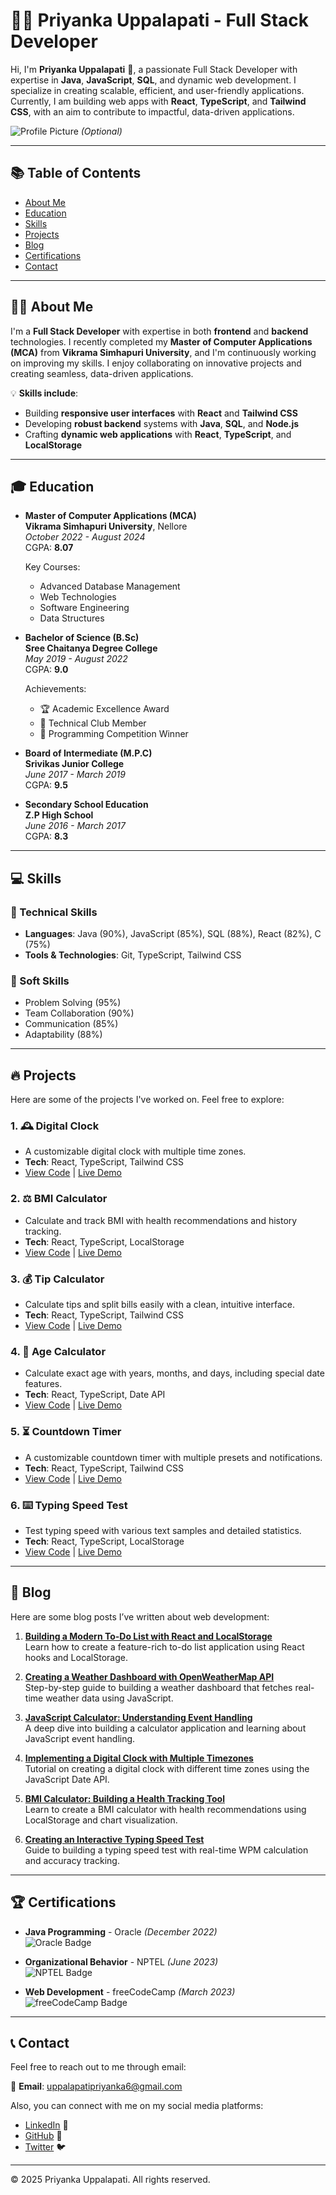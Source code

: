 # 👩‍💻 Priyanka Uppalapati - Full Stack Developer

Hi, I'm **Priyanka Uppalapati** 👋, a passionate Full Stack Developer with expertise in **Java**, **JavaScript**, **SQL**, and dynamic web development. I specialize in creating scalable, efficient, and user-friendly applications. Currently, I am building web apps with **React**, **TypeScript**, and **Tailwind CSS**, with an aim to contribute to impactful, data-driven applications.

![Profile Picture](link-to-image)  *(Optional)*

---

## 📚 Table of Contents
- [About Me](#about-me)
- [Education](#education)
- [Skills](#skills)
- [Projects](#projects)
- [Blog](#blog)
- [Certifications](#certifications)
- [Contact](#contact)

---

## 👩‍💻 About Me

I'm a **Full Stack Developer** with expertise in both **frontend** and **backend** technologies. I recently completed my **Master of Computer Applications (MCA)** from **Vikrama Simhapuri University**, and I'm continuously working on improving my skills. I enjoy collaborating on innovative projects and creating seamless, data-driven applications.

💡 **Skills include**:
- Building **responsive user interfaces** with **React** and **Tailwind CSS**
- Developing **robust backend** systems with **Java**, **SQL**, and **Node.js**
- Crafting **dynamic web applications** with **React**, **TypeScript**, and **LocalStorage**

---

## 🎓 Education

- **Master of Computer Applications (MCA)**  
  **Vikrama Simhapuri University**, Nellore  
  *October 2022 - August 2024*  
  CGPA: **8.07**

  Key Courses:
  - Advanced Database Management
  - Web Technologies
  - Software Engineering
  - Data Structures

- **Bachelor of Science (B.Sc)**  
  **Sree Chaitanya Degree College**  
  *May 2019 - August 2022*  
  CGPA: **9.0**

  Achievements:
  - 🏆 Academic Excellence Award
  - 🤖 Technical Club Member
  - 🎯 Programming Competition Winner

- **Board of Intermediate (M.P.C)**  
  **Srivikas Junior College**  
  *June 2017 - March 2019*  
  CGPA: **9.5**

- **Secondary School Education**  
  **Z.P High School**  
  *June 2016 - March 2017*  
  CGPA: **8.3**

---

## 💻 Skills

### 🚀 Technical Skills
- **Languages**: Java (90%), JavaScript (85%), SQL (88%), React (82%), C (75%)
- **Tools & Technologies**: Git, TypeScript, Tailwind CSS

### 🤝 Soft Skills
- Problem Solving (95%)
- Team Collaboration (90%)
- Communication (85%)
- Adaptability (88%)

---

## 🔥 Projects

Here are some of the projects I've worked on. Feel free to explore:

### 1. 🕰️ **Digital Clock**
- A customizable digital clock with multiple time zones.
- **Tech**: React, TypeScript, Tailwind CSS
- [View Code](#) | [Live Demo](#)

### 2. ⚖️ **BMI Calculator**
- Calculate and track BMI with health recommendations and history tracking.
- **Tech**: React, TypeScript, LocalStorage
- [View Code](#) | [Live Demo](#)

### 3. 💰 **Tip Calculator**
- Calculate tips and split bills easily with a clean, intuitive interface.
- **Tech**: React, TypeScript, Tailwind CSS
- [View Code](#) | [Live Demo](#)

### 4. 🎉 **Age Calculator**
- Calculate exact age with years, months, and days, including special date features.
- **Tech**: React, TypeScript, Date API
- [View Code](#) | [Live Demo](#)

### 5. ⏳ **Countdown Timer**
- A customizable countdown timer with multiple presets and notifications.
- **Tech**: React, TypeScript, Tailwind CSS
- [View Code](#) | [Live Demo](#)

### 6. ⌨️ **Typing Speed Test**
- Test typing speed with various text samples and detailed statistics.
- **Tech**: React, TypeScript, LocalStorage
- [View Code](#) | [Live Demo](#)

---

## 📝 Blog

Here are some blog posts I’ve written about web development:

1. **[Building a Modern To-Do List with React and LocalStorage](#)**  
   Learn how to create a feature-rich to-do list application using React hooks and LocalStorage.

2. **[Creating a Weather Dashboard with OpenWeatherMap API](#)**  
   Step-by-step guide to building a weather dashboard that fetches real-time weather data using JavaScript.

3. **[JavaScript Calculator: Understanding Event Handling](#)**  
   A deep dive into building a calculator application and learning about JavaScript event handling.

4. **[Implementing a Digital Clock with Multiple Timezones](#)**  
   Tutorial on creating a digital clock with different time zones using the JavaScript Date API.

5. **[BMI Calculator: Building a Health Tracking Tool](#)**  
   Learn to create a BMI calculator with health recommendations using LocalStorage and chart visualization.

6. **[Creating an Interactive Typing Speed Test](#)**  
   Guide to building a typing speed test with real-time WPM calculation and accuracy tracking.

---

## 🏆 Certifications

- **Java Programming** - Oracle *(December 2022)*  
  ![Oracle Badge](https://img.shields.io/badge/Oracle-Java-blue)

- **Organizational Behavior** - NPTEL *(June 2023)*  
  ![NPTEL Badge](https://img.shields.io/badge/NPTEL-Organizational_Behavior-green)

- **Web Development** - freeCodeCamp *(March 2023)*  
  ![freeCodeCamp Badge](https://img.shields.io/badge/freeCodeCamp-Web_Development-purple)

---

## 📞 Contact

Feel free to reach out to me through email:

📧 **Email**: [uppalapatipriyanka6@gmail.com](mailto:uppalapatipriyanka6@gmail.com)

Also, you can connect with me on my social media platforms:

- [LinkedIn](#) 🔗
- [GitHub](#) 🐙
- [Twitter](#) 🐦

---

© 2025 Priyanka Uppalapati. All rights reserved.
